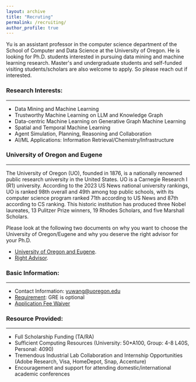 ```yaml
---
layout: archive
title: "Recruting"
permalink: /recruiting/
author_profile: true
---
```

Yu is an assistant professor in the computer science department of the School of Computer and Data Science at the University of Oregon. He is looking for Ph.D. students interested in pursuing data mining and machine learning research. Master's and undergraduate students and self-funded visiting students/scholars are also welcome to apply. 
So please reach out if interested.


### Research Interests:
------
- Data Mining and Machine Learning
- Trustworthy Machine Learning on LLM and Knowledge Graph
- Data-centric Machine Learning on Generative Graph Machine Learning
- Spatial and Temporal Machine Learning
- Agent Simulation, Planning, Reasoning and Collaboration
- AI/ML Applications: Information Retrieval/Chemistry/Infrastructure
  
### University of Oregon and Eugene
------
The University of Oregon (UO), founded in 1876, is a nationally renowned public research university in the United States. UO is a Carnegie Research I (R1) university. According to the 2023 US News national university rankings, UO is ranked 98th overall and 49th among top public schools, with its computer science program ranked 71th according to US News and 87th according to CS ranking.  This historic institution has produced three Nobel laureates, 13 Pulitzer Prize winners, 19 Rhodes Scholars, and five Marshall Scholars.

Please look at the following two documents on why you want to choose the University of Oregon/Eugene and why you deserve the right advisor for your Ph.D.
- <a href='https://yuwang0103.github.io/_pages/UO.pdf' target="_blank">University of Oregon and Eugene</a>.
- <a href='https://yuwang0103.github.io/_pages/Advisor.pdf' target="_blank">Right Advisor</a>.

### Basic Information:
------
- Contact Information: yuwang@uoregon.edu
- [Requirement](https://scds.uoregon.edu/cs/graduate-programs/phd): GRE is optional
- [Application Fee Waiver](https://graduatestudies.uoregon.edu/admissions/how-to-apply/application-fee-waivers)


### Resource Provided:
------
- Full Scholarship Funding (TA/RA)
- Sufficient Computing Resources (University: 50*A100, Group: 4-8 L40S, Personal: 4090)
- Tremendous Industrial Lab Collaboration and Internship Opportunities (Adobe Research, Visa, HomeDepot, Snap, Accenture)
- Encouragement and support for attending domestic/international academic conferences
